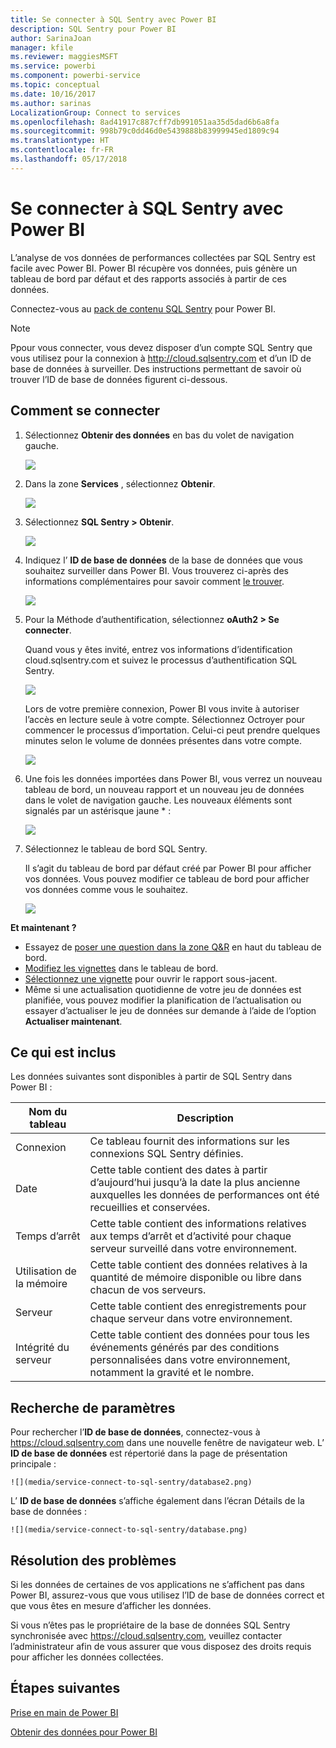 ```yaml
---
title: Se connecter à SQL Sentry avec Power BI
description: SQL Sentry pour Power BI
author: SarinaJoan
manager: kfile
ms.reviewer: maggiesMSFT
ms.service: powerbi
ms.component: powerbi-service
ms.topic: conceptual
ms.date: 10/16/2017
ms.author: sarinas
LocalizationGroup: Connect to services
ms.openlocfilehash: 8ad41917c887cff7db991051aa35d5dad6b6a8fa
ms.sourcegitcommit: 998b79c0dd46d0e5439888b83999945ed1809c94
ms.translationtype: HT
ms.contentlocale: fr-FR
ms.lasthandoff: 05/17/2018
---
```

# <a name="connect-to-sql-sentry-with-power-bi"></a>Se connecter à SQL Sentry avec Power BI
L’analyse de vos données de performances collectées par SQL Sentry est facile avec Power BI. Power BI récupère vos données, puis génère un tableau de bord par défaut et des rapports associés à partir de ces données.

Connectez-vous au [pack de contenu SQL Sentry](https://app.powerbi.com/groups/me/getdata/services/sql-sentry) pour Power BI.

>[!NOTE]
>Ppour vous connecter, vous devez disposer d’un compte SQL Sentry que vous utilisez pour la connexion à http://cloud.sqlsentry.com et d’un ID de base de données à surveiller.  Des instructions permettant de savoir où trouver l’ID de base de données figurent ci-dessous.

## <a name="how-to-connect"></a>Comment se connecter
1. Sélectionnez **Obtenir des données** en bas du volet de navigation gauche.
   
   ![](media/service-connect-to-sql-sentry/pbi_getdata.png)
2. Dans la zone **Services** , sélectionnez **Obtenir**.
   
   ![](media/service-connect-to-sql-sentry/pbi_getservices.png) 
3. Sélectionnez **SQL Sentry  \> Obtenir**.
   
   ![](media/service-connect-to-sql-sentry/sqlsentry.png)
4. Indiquez l’ **ID de base de données** de la base de données que vous souhaitez surveiller dans Power BI. Vous trouverez ci-après des informations complémentaires pour savoir comment [le trouver](#FindingParams).
   
   ![](media/service-connect-to-sql-sentry/img2400.png)
5. Pour la Méthode d’authentification, sélectionnez **oAuth2 \> Se connecter**.
   
   Quand vous y êtes invité, entrez vos informations d’identification cloud.sqlsentry.com et suivez le processus d’authentification SQL Sentry.
   
   ![](media/service-connect-to-sql-sentry/img6400.png)
   
   Lors de votre première connexion, Power BI vous invite à autoriser l’accès en lecture seule à votre compte. Sélectionnez Octroyer pour commencer le processus d’importation.  Celui-ci peut prendre quelques minutes selon le volume de données présentes dans votre compte.
   
   ![](media/service-connect-to-sql-sentry/img7400.png)
6. Une fois les données importées dans Power BI, vous verrez un nouveau tableau de bord, un nouveau rapport et un nouveau jeu de données dans le volet de navigation gauche. Les nouveaux éléments sont signalés par un astérisque jaune \* :
   
   ![](media/service-connect-to-sql-sentry/img8200.png)
7. Sélectionnez le tableau de bord SQL Sentry.
   
   Il s’agit du tableau de bord par défaut créé par Power BI pour afficher vos données. Vous pouvez modifier ce tableau de bord pour afficher vos données comme vous le souhaitez.
   
   ![](media/service-connect-to-sql-sentry/img9dashboard800.png)

**Et maintenant ?**

* Essayez de [poser une question dans la zone Q&R](power-bi-q-and-a.md) en haut du tableau de bord.
* [Modifiez les vignettes](service-dashboard-edit-tile.md) dans le tableau de bord.
* [Sélectionnez une vignette](service-dashboard-tiles.md) pour ouvrir le rapport sous-jacent.
* Même si une actualisation quotidienne de votre jeu de données est planifiée, vous pouvez modifier la planification de l’actualisation ou essayer d’actualiser le jeu de données sur demande à l’aide de l’option **Actualiser maintenant**.

## <a name="whats-included"></a>Ce qui est inclus
Les données suivantes sont disponibles à partir de SQL Sentry dans Power BI :

| Nom du tableau | Description |
| --- | --- |
| Connexion |Ce tableau fournit des informations sur les connexions SQL Sentry définies. |
| Date<br /> |Cette table contient des dates à partir d’aujourd’hui jusqu’à la date la plus ancienne auxquelles les données de performances ont été recueillies et conservées. |
| Temps d’arrêt<br /> |Cette table contient des informations relatives aux temps d’arrêt et d’activité pour chaque serveur surveillé dans votre environnement. |
| Utilisation de la mémoire<br /> |Cette table contient des données relatives à la quantité de mémoire disponible ou libre dans chacun de vos serveurs.<br /> |
| Serveur<br /> |Cette table contient des enregistrements pour chaque serveur dans votre environnement. |
| Intégrité du serveur<br /> |Cette table contient des données pour tous les événements générés par des conditions personnalisées dans votre environnement, notamment la gravité et le nombre. |

<a name="FindingParams"></a>

## <a name="finding-parameters"></a>Recherche de paramètres
Pour rechercher l’**ID de base de données**, connectez-vous à <https://cloud.sqlsentry.com> dans une nouvelle fenêtre de navigateur web.  L’ **ID de base de données** est répertorié dans la page de présentation principale :

    ![](media/service-connect-to-sql-sentry/database2.png)

L’ **ID de base de données** s’affiche également dans l’écran Détails de la base de données :

    ![](media/service-connect-to-sql-sentry/database.png)


## <a name="troubleshooting"></a>Résolution des problèmes
Si les données de certaines de vos applications ne s’affichent pas dans Power BI, assurez-vous que vous utilisez l’ID de base de données correct et que vous êtes en mesure d’afficher les données. 

Si vous n’êtes pas le propriétaire de la base de données SQL Sentry synchronisée avec <https://cloud.sqlsentry.com>, veuillez contacter l’administrateur afin de vous assurer que vous disposez des droits requis pour afficher les données collectées.

## <a name="next-steps"></a>Étapes suivantes
[Prise en main de Power BI](service-get-started.md)

[Obtenir des données pour Power BI](service-get-data.md)

